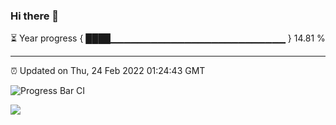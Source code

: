 ### Hi there 👋

⏳ Year progress { ████▁▁▁▁▁▁▁▁▁▁▁▁▁▁▁▁▁▁▁▁▁▁▁▁▁▁ } 14.81 %

---

⏰ Updated on Thu, 24 Feb 2022 01:24:43 GMT

![Progress Bar CI](https://github.com/liununu/liununu/workflows/Progress%20Bar%20CI/badge.svg)

![](https://raw.githubusercontent.com/seesaws/seesaws/main/assets/github-contribution-grid-snake.svg)
